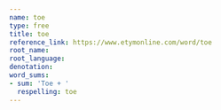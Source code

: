 ```yaml
---
name: toe
type: free
title: toe
reference_link: https://www.etymonline.com/word/toe
root_name: 
root_language: 
denotation: 
word_sums:
- sum: 'Toe + '
  respelling: toe
---
```

